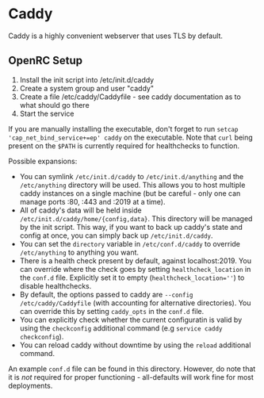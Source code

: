 # Caddy

Caddy is a highly convenient webserver that uses TLS by default.

## OpenRC Setup
1. Install the init script into /etc/init.d/caddy
2. Create a system group and user "caddy"
3. Create a file /etc/caddy/Caddyfile - see caddy documentation as to what should go there
4. Start the service

If you are manually installing the executable, don't forget to run `setcap 'cap_net_bind_service+=ep' caddy` on the executable.
Note that `curl` being present on the `$PATH` is currently required for healthchecks to function.

Possible expansions:
* You can symlink `/etc/init.d/caddy` to `/etc/init.d/anything` and the `/etc/anything` directory will be used.
  This allows you to host multiple caddy instances on a single machine (but be careful - only one can manage ports :80, :443 and :2019 at a time).
* All of caddy's data will be held inside `/etc/init.d/caddy/home/{config,data}`.
  This directory will be managed by the init script.
  This way, if you want to back up caddy's state and config at once, you can simply back up `/etc/init.d/caddy`.
* You can set the `directory` variable in `/etc/conf.d/caddy` to override `/etc/anything` to anything you want.
* There is a health check present by default, against localhost:2019.
  You can override where the check goes by setting `healthcheck_location` in the `conf.d` file.
  Explicitly set it to empty (`healthcheck_location=''`) to disable healthchecks.
* By default, the options passed to caddy are `--config /etc/caddy/Caddyfile` (with accounting for alternative directories).
  You can override this by setting `caddy_opts` in the `conf.d` file.
* You can explicitly check whether the current configuratin is valid by using the `checkconfig` additional command (e.g `service caddy checkconfig`).
* You can reload caddy without downtime by using the `reload` additional command.

An example `conf.d` file can be found in this directory.
However, do note that it is *not* required for proper functioning - all-defaults will work fine for most deployments.
